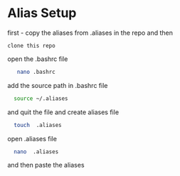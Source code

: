 # Alias Setup

first - copy the aliases from .aliases in the repo and then

```
clone this repo
```

open the .bashrc file

```bash
   nano .bashrc
```

add the source path in .bashrc file

```bash
  source ~/.aliases
```

and quit the file and create aliases file

```bash
  touch  .aliases
```

open .aliases file

```bash
  nano  .aliases
```

and then paste the aliases
